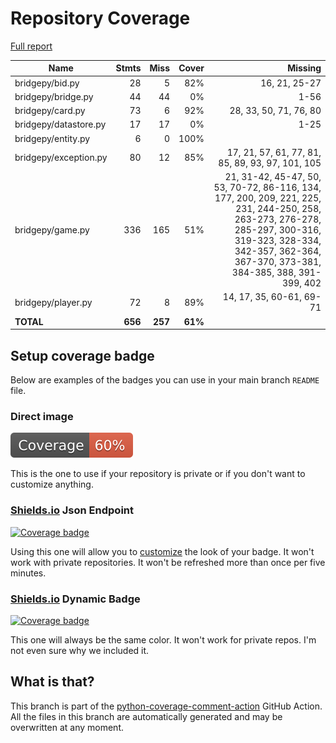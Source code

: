 # Repository Coverage

[Full report](https://htmlpreview.github.io/?https://github.com/papillonbee/bridgepy/blob/python-coverage-comment-action-data/htmlcov/index.html)

| Name                  |    Stmts |     Miss |   Cover |   Missing |
|---------------------- | -------: | -------: | ------: | --------: |
| bridgepy/bid.py       |       28 |        5 |     82% |16, 21, 25-27 |
| bridgepy/bridge.py    |       44 |       44 |      0% |      1-56 |
| bridgepy/card.py      |       73 |        6 |     92% |28, 33, 50, 71, 76, 80 |
| bridgepy/datastore.py |       17 |       17 |      0% |      1-25 |
| bridgepy/entity.py    |        6 |        0 |    100% |           |
| bridgepy/exception.py |       80 |       12 |     85% |17, 21, 57, 61, 77, 81, 85, 89, 93, 97, 101, 105 |
| bridgepy/game.py      |      336 |      165 |     51% |21, 31-42, 45-47, 50, 53, 70-72, 86-116, 134, 177, 200, 209, 221, 225, 231, 244-250, 258, 263-273, 276-278, 285-297, 300-316, 319-323, 328-334, 342-357, 362-364, 367-370, 373-381, 384-385, 388, 391-399, 402 |
| bridgepy/player.py    |       72 |        8 |     89% |14, 17, 35, 60-61, 69-71 |
|             **TOTAL** |  **656** |  **257** | **61%** |           |


## Setup coverage badge

Below are examples of the badges you can use in your main branch `README` file.

### Direct image

[![Coverage badge](https://raw.githubusercontent.com/papillonbee/bridgepy/python-coverage-comment-action-data/badge.svg)](https://htmlpreview.github.io/?https://github.com/papillonbee/bridgepy/blob/python-coverage-comment-action-data/htmlcov/index.html)

This is the one to use if your repository is private or if you don't want to customize anything.

### [Shields.io](https://shields.io) Json Endpoint

[![Coverage badge](https://img.shields.io/endpoint?url=https://raw.githubusercontent.com/papillonbee/bridgepy/python-coverage-comment-action-data/endpoint.json)](https://htmlpreview.github.io/?https://github.com/papillonbee/bridgepy/blob/python-coverage-comment-action-data/htmlcov/index.html)

Using this one will allow you to [customize](https://shields.io/endpoint) the look of your badge.
It won't work with private repositories. It won't be refreshed more than once per five minutes.

### [Shields.io](https://shields.io) Dynamic Badge

[![Coverage badge](https://img.shields.io/badge/dynamic/json?color=brightgreen&label=coverage&query=%24.message&url=https%3A%2F%2Fraw.githubusercontent.com%2Fpapillonbee%2Fbridgepy%2Fpython-coverage-comment-action-data%2Fendpoint.json)](https://htmlpreview.github.io/?https://github.com/papillonbee/bridgepy/blob/python-coverage-comment-action-data/htmlcov/index.html)

This one will always be the same color. It won't work for private repos. I'm not even sure why we included it.

## What is that?

This branch is part of the
[python-coverage-comment-action](https://github.com/marketplace/actions/python-coverage-comment)
GitHub Action. All the files in this branch are automatically generated and may be
overwritten at any moment.